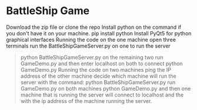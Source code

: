 # BattleShip Game

Download the zip file or clone the repo
Install python on the command if you don't have it on your machine.
pip install python
Install PyQt5 for python graphical interfaces
Running the code on the one machine
open three terminals
run the BattleShipGameServer.py on one to run the server
> python BattleShipGameServer.py
on the remaining two run GameDemo.py and then enter localhost on both to connect
> python GameDemo.py
Running the code on two machines
ping the IP address of the other machine
decide which machine will run the server with the command:
> python BattleShipGameServer.py
run GameDemo.py on both machines
> python GameDemo.py
and then one machine that is running the server will connect to localhost and the with the ip address of the machine running the server.
